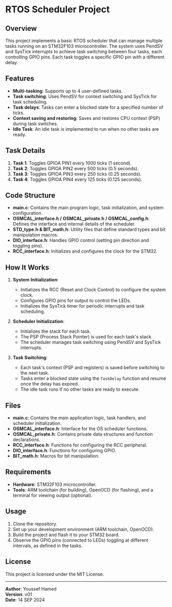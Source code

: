 # RTOS Scheduler Project

## Overview

This project implements a basic RTOS scheduler that can manage multiple tasks running on an STM32F103 microcontroller. The system uses PendSV and SysTick interrupts to achieve task switching between four tasks, each controlling GPIO pins. Each task toggles a specific GPIO pin with a different delay.

## Features

- **Multi-tasking**: Supports up to 4 user-defined tasks.
- **Task switching**: Uses PendSV for context switching and SysTick for task scheduling.
- **Task delays**: Tasks can enter a blocked state for a specified number of ticks.
- **Context saving and restoring**: Saves and restores CPU context (PSP) during task switches.
- **Idle Task**: An idle task is implemented to run when no other tasks are ready.

## Task Details

1. **Task 1**: Toggles GPIOA PIN1 every 1000 ticks (1 second).
2. **Task 2**: Toggles GPIOA PIN2 every 500 ticks (0.5 seconds).
3. **Task 3**: Toggles GPIOA PIN3 every 250 ticks (0.25 seconds).
4. **Task 4**: Toggles GPIOA PIN4 every 125 ticks (0.125 seconds).

## Code Structure

- **main.c**: Contains the main program logic, task initialization, and system configuration.
- **OSMCAL_interface.h / OSMCAL_private.h / OSMCAL_config.h**: Defines the interface and internal details of the scheduler.
- **STD_type.h & BIT_math.h**: Utility files that define standard types and bit manipulation macros.
- **DIO_interface.h**: Handles GPIO control (setting pin direction and toggling pins).
- **RCC_interface.h**: Initializes and configures the clock for the STM32.

## How It Works

1. **System Initialization**:
    - Initializes the RCC (Reset and Clock Control) to configure the system clock.
    - Configures GPIO pins for output to control the LEDs.
    - Initializes the SysTick timer for periodic interrupts and task scheduling.

2. **Scheduler Initialization**:
    - Initializes the stack for each task.
    - The PSP (Process Stack Pointer) is used for each task's stack.
    - The scheduler manages task switching using PendSV and SysTick interrupts.

3. **Task Switching**:
    - Each task's context (PSP and registers) is saved before switching to the next task.
    - Tasks enter a blocked state using the `TaskDelay` function and resume once the delay has expired.
    - The idle task runs if no other tasks are ready to execute.

## Files

- **main.c**: Contains the main application logic, task handlers, and scheduler initialization.
- **OSMCAL_interface.h**: Interface for the OS scheduler functions.
- **OSMCAL_private.h**: Contains private data structures and function declarations.
- **RCC_interface.h**: Functions for configuring the RCC peripheral.
- **DIO_interface.h**: Functions for configuring GPIO.
- **BIT_math.h**: Macros for bit manipulation.

## Requirements

- **Hardware**: STM32F103 microcontroller.
- **Tools**: ARM toolchain (for building), OpenOCD (for flashing), and a terminal for viewing output (optional).

## Usage

1. Clone the repository.
2. Set up your development environment (ARM toolchain, OpenOCD).
3. Build the project and flash it to your STM32 board.
4. Observe the GPIO pins (connected to LEDs) toggling at different intervals, as defined in the tasks.

## License

This project is licensed under the MIT License.

---

**Author**: Youssef Hamed  
**Version**: v01  
**Date**: 14 SEP 2024
